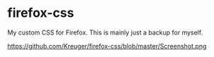 # firefox-css
My custom CSS for Firefox.
This is mainly just a backup for myself.


https://github.com/Kreuger/firefox-css/blob/master/Screenshot.png
